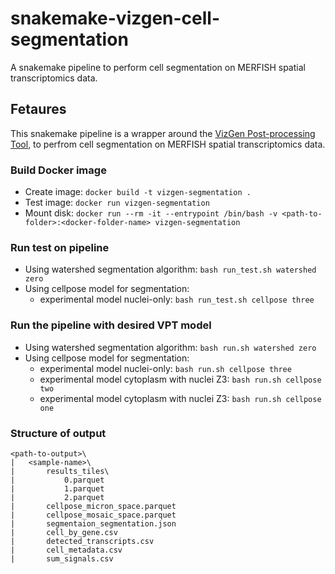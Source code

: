 # snakemake-vizgen-cell-segmentation
A snakemake pipeline to perform cell segmentation on MERFISH spatial transcriptomics data.

## Fetaures
This snakemake pipeline is a wrapper around the [VizGen Post-processing Tool](https://vizgen.github.io/vizgen-postprocessing/index.html),
to perfrom cell segmentation on MERFISH spatial transcriptomics data.

### Build Docker image
- Create image: `docker build -t vizgen-segmentation .`
- Test image: `docker run vizgen-segmentation`
- Mount disk: `docker run --rm -it --entrypoint /bin/bash -v <path-to-folder>:<docker-folder-name> vizgen-segmentation`

### Run test on pipeline

- Using watershed segmentation algorithm: `bash run_test.sh watershed zero`
- Using cellpose model for segmentation:
    - experimental model nuclei-only: `bash run_test.sh cellpose three`


### Run the pipeline with desired VPT model

- Using watershed segmentation algorithm: `bash run.sh watershed zero`
- Using cellpose model for segmentation:
    - experimental model nuclei-only: `bash run.sh cellpose three`
    - experimental model cytoplasm with nuclei Z3: `bash run.sh cellpose two`
    - experimental model cytoplasm with nuclei Z3: `bash run.sh cellpose one`

### Structure of output
    <path-to-output>\
    |   <sample-name>\
    |       results_tiles\
    |           0.parquet
    |           1.parquet
    |           2.parquet
    |       cellpose_micron_space.parquet
    |       cellpose_mosaic_space.parquet
    |       segmentaion_segmentation.json
    |       cell_by_gene.csv
    |       detected_transcripts.csv
    |       cell_metadata.csv
    |       sum_signals.csv
